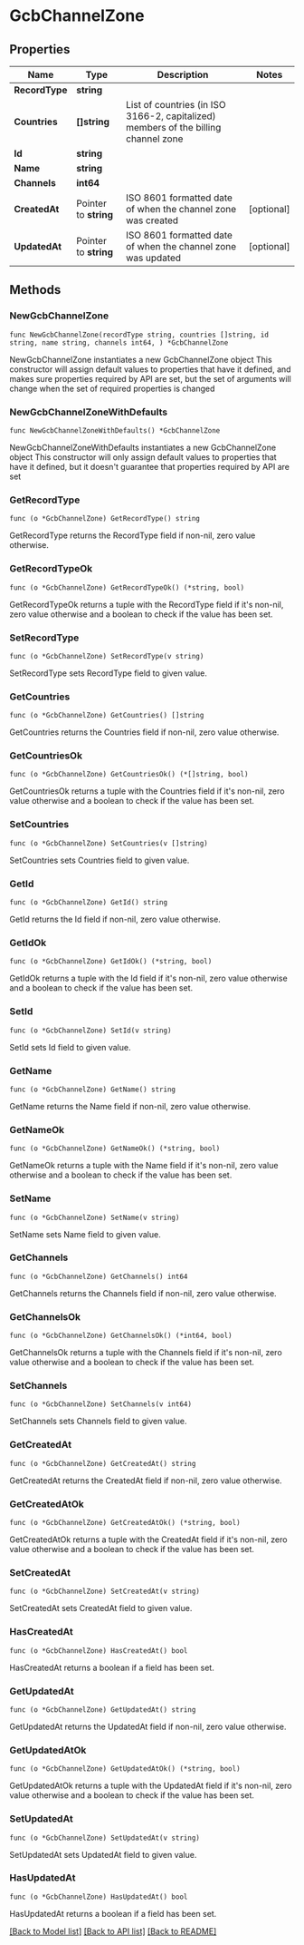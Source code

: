 # GcbChannelZone

## Properties

Name | Type | Description | Notes
------------ | ------------- | ------------- | -------------
**RecordType** | **string** |  | 
**Countries** | **[]string** | List of countries (in ISO 3166-2, capitalized) members of the billing channel zone | 
**Id** | **string** |  | 
**Name** | **string** |  | 
**Channels** | **int64** |  | 
**CreatedAt** | Pointer to **string** | ISO 8601 formatted date of when the channel zone was created | [optional] 
**UpdatedAt** | Pointer to **string** | ISO 8601 formatted date of when the channel zone was updated | [optional] 

## Methods

### NewGcbChannelZone

`func NewGcbChannelZone(recordType string, countries []string, id string, name string, channels int64, ) *GcbChannelZone`

NewGcbChannelZone instantiates a new GcbChannelZone object
This constructor will assign default values to properties that have it defined,
and makes sure properties required by API are set, but the set of arguments
will change when the set of required properties is changed

### NewGcbChannelZoneWithDefaults

`func NewGcbChannelZoneWithDefaults() *GcbChannelZone`

NewGcbChannelZoneWithDefaults instantiates a new GcbChannelZone object
This constructor will only assign default values to properties that have it defined,
but it doesn't guarantee that properties required by API are set

### GetRecordType

`func (o *GcbChannelZone) GetRecordType() string`

GetRecordType returns the RecordType field if non-nil, zero value otherwise.

### GetRecordTypeOk

`func (o *GcbChannelZone) GetRecordTypeOk() (*string, bool)`

GetRecordTypeOk returns a tuple with the RecordType field if it's non-nil, zero value otherwise
and a boolean to check if the value has been set.

### SetRecordType

`func (o *GcbChannelZone) SetRecordType(v string)`

SetRecordType sets RecordType field to given value.


### GetCountries

`func (o *GcbChannelZone) GetCountries() []string`

GetCountries returns the Countries field if non-nil, zero value otherwise.

### GetCountriesOk

`func (o *GcbChannelZone) GetCountriesOk() (*[]string, bool)`

GetCountriesOk returns a tuple with the Countries field if it's non-nil, zero value otherwise
and a boolean to check if the value has been set.

### SetCountries

`func (o *GcbChannelZone) SetCountries(v []string)`

SetCountries sets Countries field to given value.


### GetId

`func (o *GcbChannelZone) GetId() string`

GetId returns the Id field if non-nil, zero value otherwise.

### GetIdOk

`func (o *GcbChannelZone) GetIdOk() (*string, bool)`

GetIdOk returns a tuple with the Id field if it's non-nil, zero value otherwise
and a boolean to check if the value has been set.

### SetId

`func (o *GcbChannelZone) SetId(v string)`

SetId sets Id field to given value.


### GetName

`func (o *GcbChannelZone) GetName() string`

GetName returns the Name field if non-nil, zero value otherwise.

### GetNameOk

`func (o *GcbChannelZone) GetNameOk() (*string, bool)`

GetNameOk returns a tuple with the Name field if it's non-nil, zero value otherwise
and a boolean to check if the value has been set.

### SetName

`func (o *GcbChannelZone) SetName(v string)`

SetName sets Name field to given value.


### GetChannels

`func (o *GcbChannelZone) GetChannels() int64`

GetChannels returns the Channels field if non-nil, zero value otherwise.

### GetChannelsOk

`func (o *GcbChannelZone) GetChannelsOk() (*int64, bool)`

GetChannelsOk returns a tuple with the Channels field if it's non-nil, zero value otherwise
and a boolean to check if the value has been set.

### SetChannels

`func (o *GcbChannelZone) SetChannels(v int64)`

SetChannels sets Channels field to given value.


### GetCreatedAt

`func (o *GcbChannelZone) GetCreatedAt() string`

GetCreatedAt returns the CreatedAt field if non-nil, zero value otherwise.

### GetCreatedAtOk

`func (o *GcbChannelZone) GetCreatedAtOk() (*string, bool)`

GetCreatedAtOk returns a tuple with the CreatedAt field if it's non-nil, zero value otherwise
and a boolean to check if the value has been set.

### SetCreatedAt

`func (o *GcbChannelZone) SetCreatedAt(v string)`

SetCreatedAt sets CreatedAt field to given value.

### HasCreatedAt

`func (o *GcbChannelZone) HasCreatedAt() bool`

HasCreatedAt returns a boolean if a field has been set.

### GetUpdatedAt

`func (o *GcbChannelZone) GetUpdatedAt() string`

GetUpdatedAt returns the UpdatedAt field if non-nil, zero value otherwise.

### GetUpdatedAtOk

`func (o *GcbChannelZone) GetUpdatedAtOk() (*string, bool)`

GetUpdatedAtOk returns a tuple with the UpdatedAt field if it's non-nil, zero value otherwise
and a boolean to check if the value has been set.

### SetUpdatedAt

`func (o *GcbChannelZone) SetUpdatedAt(v string)`

SetUpdatedAt sets UpdatedAt field to given value.

### HasUpdatedAt

`func (o *GcbChannelZone) HasUpdatedAt() bool`

HasUpdatedAt returns a boolean if a field has been set.


[[Back to Model list]](../README.md#documentation-for-models) [[Back to API list]](../README.md#documentation-for-api-endpoints) [[Back to README]](../README.md)


